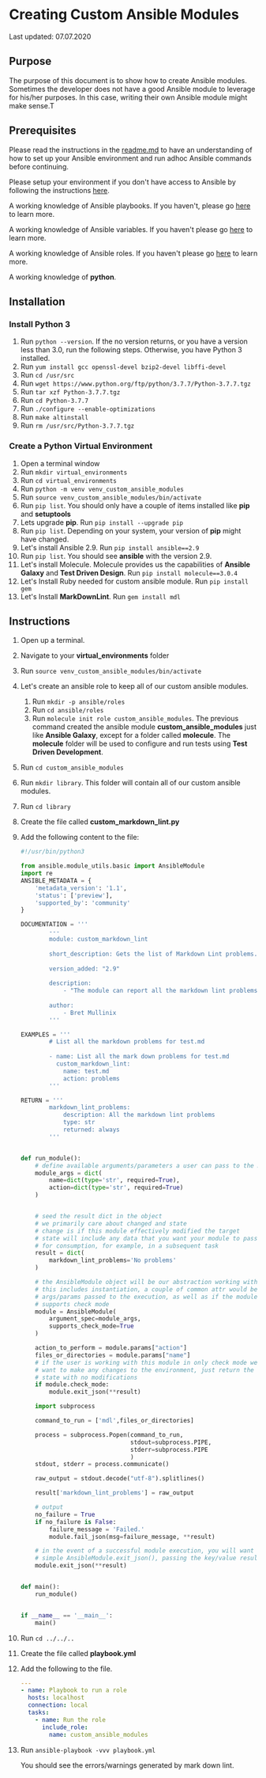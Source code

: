# Creating Custom Ansible Modules

Last updated: 07.07.2020

## Purpose

The purpose of this document is to show how to create Ansible modules.
Sometimes the developer does not have a good Ansible module to leverage
for his/her purposes.  In this case, writing their own Ansible module might
make sense.T  

## Prerequisites

Please read the instructions in the [readme.md](../t1-getting-started/readme.md)
to have an understanding of how to set up your Ansible environment
and run adhoc Ansible commands before continuing.

Please setup your environment if you don't have access to Ansible by
following the instructions [here](../t1-getting-started/readme.md).

A working knowledge of Ansible playbooks.  If you haven't, please go
[here](../t2-using-playbooks) to learn more.

A working knowledge of Ansible variables.  If you haven't please go
[here](../t3-using-variables) to learn more.

A working knowledge of Ansible roles.  If you haven't please go
[here](../t4-organizing-your-ansible-code-with-roles) to learn more.

A working knowledge of **python**.

## Installation

### Install Python 3

1. Run `python --version`.  If the no version returns, or
you have a version less than 3.0, run the following steps.
Otherwise, you have Python 3 installed.
1. Run `yum install gcc openssl-devel bzip2-devel libffi-devel`
1. Run `cd /usr/src`
1. Run `wget https://www.python.org/ftp/python/3.7.7/Python-3.7.7.tgz`
1. Run `tar xzf Python-3.7.7.tgz`
1. Run `cd Python-3.7.7`
1. Run `./configure --enable-optimizations`
1. Run `make altinstall`
1. Run `rm /usr/src/Python-3.7.7.tgz` 

### Create a Python Virtual Environment

1. Open a terminal window
1. Run `mkdir virtual_environments`
1. Run `cd virtual_environments`
1. Run `python -m venv venv_custom_ansible_modules`
1. Run `source venv_custom_ansible_modules/bin/activate`
1. Run `pip list`.  You should only have a couple of items installed
like **pip** and **setuptools**
1. Lets upgrade **pip**.  Run `pip install --upgrade pip`
1. Run `pip list`.  Depending on your system, your version of **pip**
might have changed.
1. Let's install Ansible 2.9.  Run `pip install ansible==2.9`
1. Run `pip list`. You should see **ansible** with the version 2.9.
1. Let's install Molecule.  Molecule provides us the capabilities of
**Ansible Galaxy** and **Test Driven Design**.  Run `pip install molecule==3.0.4`
1. Let's Install Ruby needed for custom ansible module.  Run `pip install gem`
1. Let's Install **MarkDownLint**.  Run `gem install mdl`

## Instructions

1. Open up a terminal.
1. Navigate to your **virtual_environments** folder
1. Run `source venv_custom_ansible_modules/bin/activate`
1. Let's create an ansible role to keep all of our custom ansible modules.

    1. Run `mkdir -p ansible/roles`
    1. Run `cd ansible/roles`
    1. Run `molecule init role custom_ansible_modules`.  The previous command
    created the ansible module **custom_ansible_modules** just like **Ansible Galaxy**,
    except for a folder called **molecule**.  The
    **molecule** folder will be used to configure and run tests using
    **Test Driven Development**.

1. Run `cd custom_ansible_modules`
1. Run `mkdir library`.  This folder will contain all of our custom ansible
modules.
1. Run `cd library`
1. Create the file called **custom_markdown_lint.py**
1. Add the following content to the file:

    ```python
    #!/usr/bin/python3
    
    from ansible.module_utils.basic import AnsibleModule
    import re
    ANSIBLE_METADATA = {
        'metadata_version': '1.1',
        'status': ['preview'],
        'supported_by': 'community'
    }
    
    DOCUMENTATION = '''
            ---
            module: custom_markdown_lint
            
            short_description: Gets the list of Markdown Lint problems.
            
            version_added: "2.9"
            
            description:
                - "The module can report all the markdown lint problems for a file or folder."
            
            author:
                - Bret Mullinix
            '''
    
    EXAMPLES = '''
            # List all the markdown problems for test.md
            
            - name: List all the mark down problems for test.md
              custom_markdown_lint:
                name: test.md
                action: problems
            '''
    
    RETURN = '''
            markdown_lint_problems:
                description: All the markdown lint problems
                type: str
                returned: always
            '''
    
    
    def run_module():
        # define available arguments/parameters a user can pass to the module
        module_args = dict(
            name=dict(type='str', required=True),
            action=dict(type='str', required=True)
        )
    
    
        # seed the result dict in the object
        # we primarily care about changed and state
        # change is if this module effectively modified the target
        # state will include any data that you want your module to pass back
        # for consumption, for example, in a subsequent task
        result = dict(
            markdown_lint_problems='No problems'
        )
    
        # the AnsibleModule object will be our abstraction working with Ansible
        # this includes instantiation, a couple of common attr would be the
        # args/params passed to the execution, as well as if the module
        # supports check mode
        module = AnsibleModule(
            argument_spec=module_args,
            supports_check_mode=True
        )
    
        action_to_perform = module.params["action"]
        files_or_directories = module.params["name"]
        # if the user is working with this module in only check mode we do not
        # want to make any changes to the environment, just return the current
        # state with no modifications
        if module.check_mode:
            module.exit_json(**result)
    
        import subprocess
    
        command_to_run = ['mdl',files_or_directories]
    
        process = subprocess.Popen(command_to_run,
                                   stdout=subprocess.PIPE,
                                   stderr=subprocess.PIPE
                                   )
        stdout, stderr = process.communicate()
    
        raw_output = stdout.decode("utf-8").splitlines()
    
        result['markdown_lint_problems'] = raw_output
    
        # output
        no_failure = True
        if no_failure is False:
            failure_message = 'Failed.'
            module.fail_json(msg=failure_message, **result)
    
        # in the event of a successful module execution, you will want to
        # simple AnsibleModule.exit_json(), passing the key/value results
        module.exit_json(**result)
    
    
    def main():
        run_module()
    
    
    if __name__ == '__main__':
        main()

    ```
1. Run `cd ../../..`
1. Create the file called **playbook.yml**
1. Add the following to the file.

    ```yaml
    ---
    - name: Playbook to run a role
      hosts: localhost
      connection: local
      tasks:
        - name: Run the role
          include_role:
            name: custom_ansible_modules
   ```
1. Run `ansible-playbook -vvv playbook.yml`

    You should see the errors/warnings generated by mark down lint.